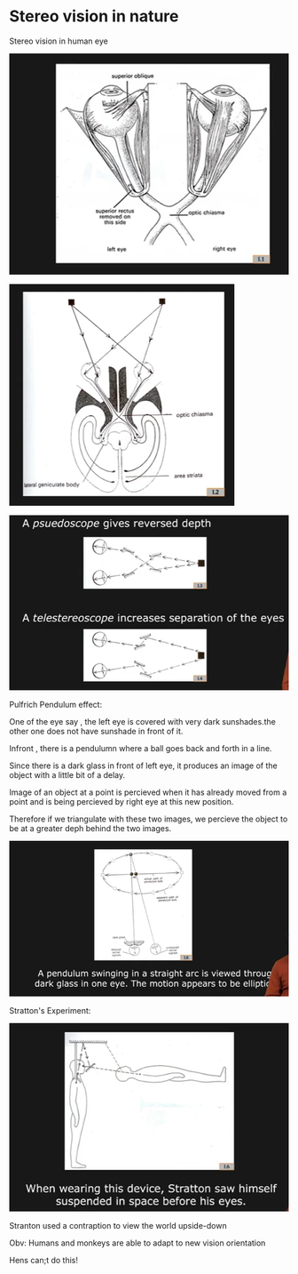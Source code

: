 # Stereo vision in nature

Stereo vision in human eye

![sn1](sn1.png)

![sn2](sn2.png)

![sn3](sn3.png)

Pulfrich Pendulum effect:

One of the eye say , the left eye is covered with very dark sunshades.the other one does not have sunshade in front of it. 

Infront , there is a pendulumn where a ball goes back and forth in a line.

Since there is a dark glass in front of left eye, it produces an image of the object with a little bit of a delay.  

Image of an object at a point is percieved when it has already moved from a point and is being percieved by right eye at this new position.

Therefore if we triangulate with these two images, we percieve the object to be at a greater deph behind the two images.

![sn4](sn4.png)

Stratton's Experiment:

![sn5](sn5.png)

Stranton used a contraption to view the world upside-down

Obv: Humans and monkeys are able to adapt to new vision orientation

Hens can;t do this!